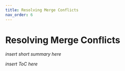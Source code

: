 ```yaml
---
title: Resolving Merge Conflicts
nav_order: 6
---
```


# Resolving Merge Conflicts

*insert short summary here*

*insert ToC here*

